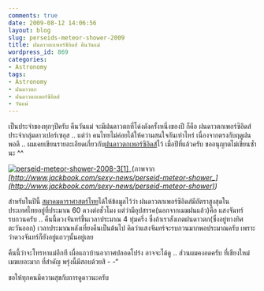 ```yaml
---
comments: true
date: 2009-08-12 14:06:56
layout: blog
slug: perseids-meteor-shower-2009
title: ฝนดาวตกเพอร์ซิอิดส์ คืนวันแม่
wordpress_id: 869
categories:
- Astronomy
tags:
- Astronomy
- ฝนดาวตก
- ฝนดาวตกเพอร์ซิอิดส์
- วันแม่
---
```


เป็นประจำของทุกๆปีครับ คืนวันแม่ จะมีฝนดาวตกที่โด่งดังครั้งหนึ่งของปี ก็คือ ฝนดาวตกเพอร์ซิอิดส์ ประจำกลุ่มดาวเปอร์เซอุส .. แต่ว่า คนไทยไม่ค่อยได้ให้ความสนใจกันเท่าไหร่ เนื่องจากตรงกับฤดูฝนพอดี .. ผมเคยเขียนรายละเอียดเกี่ยวกับ[ฝนดาวตกเพอร์ซิอิดส์](http://www.armno.in.th/20080811/%E0%B8%9D%E0%B8%99%E0%B8%94%E0%B8%B2%E0%B8%A7%E0%B8%95%E0%B8%81%E0%B9%80%E0%B8%9E%E0%B8%AD%E0%B8%A3%E0%B9%8C%E0%B8%8B%E0%B8%B4%E0%B8%AD%E0%B8%B4%E0%B8%94%E0%B8%AA%E0%B9%8C)ไว้ เมื่อปีที่แล้วครับ ขออนุญาตไม่เขียนซ้ำนะ ^^ 

 

[![perseid-meteor-shower-2008-3[1]](http://www.armno.in.th/wp-content/uploads/7001d3185966_C298/perseidmeteorshower200831_thumb.jpg)](http://www.armno.in.th/wp-content/uploads/7001d3185966_C298/perseidmeteorshower200831.jpg)_(ภาพจาก _[_http://www.jackbook.com/sexy-news/perseid-meteor-shower_](http://www.jackbook.com/sexy-news/perseid-meteor-shower)_)_

 

สำหรับในปีนี้ [สมาคมดาราศาสตร์ไทย](http://thaiastro.nectec.or.th/)ได้ให้ข้อมูลไว้ว่า ฝนดาวตกเพอร์ซิอิดส์มีอัตราสูงสุดในประเทศไทยอยู่ที่ประมาณ 60 ดวงต่อชั่วโมง แต่ว่ามีอุปสรรค(นอกจากเมฆฝนแล้ว)คือ แสงจันทร์รบกวนครับ .. คืนนี้ดวงจันทร์ขึ้นเวลาประมาณ 4 ทุ่มครึ่ง ซึ่งถ้าเราสังเกตฝนดาวตก(ซึ่งอยู่ทางทิศตะวันออก) เวลาประมาณหลังเที่ยงคืนเป็นต้นไป คิดว่าแสงจันทร์จะรบกวนมากพอประมาณครับ เพราะว่าดวงจันทร์ก็ยังอยู่แถวๆนั้นอยู่เลย

 

คืนนี้ว่าจะโทรหาแม่อีกที เผื่อแถวบ้านอากาศปลอดโปร่ง อาจจะได้ดู .. ส่วนผมคงอดครับ ที่เชียงใหม่เมฆเยอะมาก ที่สำคัญ พรุ่งนี้มีสอบด้วยสิ - -“

 

ขอให้ทุกคนมีความสุขกับการดูดาวนะครับ

